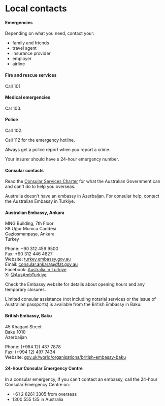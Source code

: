 # Local contacts

#### Emergencies

Depending on what you need, contact your:

* family and friends
* travel agent
* insurance provider
* employer
* airline

#### Fire and rescue services

Call 101.

#### Medical emergencies

Cal 103.

#### Police

Call 102.

Call 112 for the emergency hotline.

Always get a police report when you report a crime.

Your insurer should have a 24-hour emergency number.

#### Consular contacts

Read the [Consular Services Charter](/consular-services/consular-services-charter "Consular Services Charter") for what the Australian Government can and can't do to help you overseas.

Australia doesn't have an embassy in Azerbaijan. For consular help, contact the Australian Embassy in Turkiye.

#### Australian Embassy, Ankara

MNG Building, 7th Floor  
88 Uĝur Mumcu Caddesi  
Gaziosmanpaşa, Ankara  
Turkey  
  
Phone: +90 312 459 9500  
Fax: +90 312 446 4827  
Website: [turkey.embassy.gov.au](http://www.turkey.embassy.gov.au/anka/home.html)  
Email: [consular.ankara@dfat.gov.au](mailto:consular.ankara@dfat.gov.au)  
Facebook: [Australia in Turkiye](https://www.facebook.com/AustraliaInTurkiye)  
X: [@AusAmbTurk](https://twitter.com/ausambturkey)[iye](https://twitter.com/AusAmbTurkiye)

Check the Embassy website for details about opening hours and any temporary closures.

Limited consular assistance (not including notarial services or the issue of Australian passports) is available from the British Embassy in Baku.

#### British Embassy, Baku

45 Khagani Street  
Baku 1010  
Azerbaijan  
  
Phone: (+994 12) 437 7878  
Fax: (+994 12) 497 7434  
Website: [gov.uk/world/organisations/british-embassy-baku](http://www.gov.uk/world/organisations/british-embassy-baku)

#### 24-hour Consular Emergency Centre

In a consular emergency, if you can't contact an embassy, call the 24-hour Consular Emergency Centre on:

* +61 2 6261 3305 from overseas
* 1300 555 135 in Australia